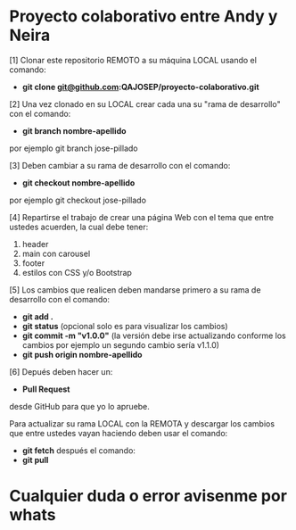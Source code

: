 # Proyecto colaborativo entre Andy y Neira

[1] Clonar este repositorio REMOTO a su máquina LOCAL usando el comando: 

*  **git clone git@github.com:QAJOSEP/proyecto-colaborativo.git**

[2] Una vez clonado en su LOCAL crear cada una su "rama de desarrollo" con el comando: 

*   **git branch nombre-apellido** 

por ejemplo git branch jose-pillado

[3] Deben cambiar a su rama de desarrollo con el comando: 

*  **git checkout nombre-apellido** 

por ejemplo git checkout jose-pillado

[4] Repartirse el trabajo de crear una página Web con el tema que entre ustedes acuerden, la cual debe tener:
  1. header
  2. main con carousel
  3. footer
  4. estilos con CSS y/o Bootstrap

[5] Los cambios que realicen deben mandarse primero a su rama de desarrollo con el comando:
*    **git add .**
*    **git status** (opcional solo es para visualizar los cambios)
*    **git commit -m "v1.0.0"** (la versión debe irse actualizando conforme los cambios por ejemplo un segundo cambio sería v1.1.0)
*    **git push origin nombre-apellido**

[6] Depués deben hacer un:

*    **Pull Request** 

desde GitHub para que yo lo apruebe.

Para actualizar su rama LOCAL con la REMOTA y descargar los cambios que entre ustedes vayan haciendo deben usar el comando:
 *  **git fetch** 
   después el comando:
   *  **git pull** 

# Cualquier duda o error avisenme por whats